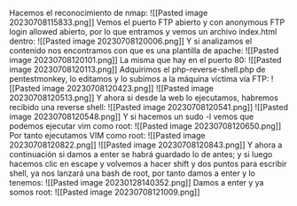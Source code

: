 Hacemos el reconocimiento de nmap:
![[Pasted image 20230708115833.png]]
Vemos el puerto FTP abierto y con anonymous FTP login allowed abierto, por lo que entramos y vemos un archivo index.html dentro:
![[Pasted image 20230708120006.png]]
Y si analizamos el contenido nos encontramos con que es una plantilla de apache:
![[Pasted image 20230708120101.png]]
La misma que hay en el puerto 80:
![[Pasted image 20230708120113.png]]
Adquirimos el php-reverse-shell.php de pentestmonkey, lo editamos y lo subimos a la máquina víctima vía FTP:
![[Pasted image 20230708120423.png]]
![[Pasted image 20230708120513.png]]
Y ahora si desde la web lo ejecutamos, habremos recibido una reverse shell:
![[Pasted image 20230708120541.png]]
![[Pasted image 20230708120548.png]]
Y si hacemos un sudo -l vemos que podemos ejecutar vim como root:
![[Pasted image 20230708120650.png]]
Por tanto ejecutamos VIM como root:
![[Pasted image 20230708120822.png]]
![[Pasted image 20230708120843.png]]
Y ahora a continuación si damos a enter se habrá guardado lo de antes; y si luego hacemos clic en escape y volvemos a hacer shift y dos puntos para escribir shell, ya nos lanzará una bash de root, por tanto damos a enter y lo tenemos:
![[Pasted image 20230128140352.png]]
Damos a enter y ya somos root:
![[Pasted image 20230708121009.png]]
